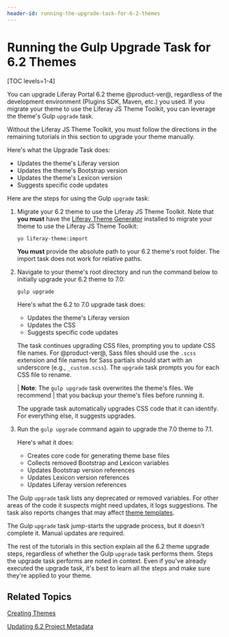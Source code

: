 ```yaml
---
header-id: running-the-upgrade-task-for-6-2-themes
---
```


# Running the Gulp Upgrade Task for 6.2 Themes

[TOC levels=1-4]

You can upgrade Liferay Portal 6.2 theme @product-ver@, regardless of the
development environment (Plugins SDK, Maven, etc.) you used. If you migrate your
theme to use the Liferay JS Theme Toolkit, you can leverage the theme's Gulp 
`upgrade` task. 

Without the Liferay JS Theme Toolkit, you must follow the directions in the 
remaining tutorials in this section to upgrade your theme manually. 

Here's what the Upgrade Task does:

- Updates the theme's Liferay version
- Updates the theme's Bootstrap version
- Updates the theme's Lexicon version
- Suggests specific code updates

Here are the steps for using the Gulp `upgrade` task:

1.  Migrate your 6.2 theme to use the Liferay JS Theme Toolkit. Note that 
    **you must** have the 
    [Liferay Theme Generator](/docs/7-1/tutorials/-/knowledge_base/t/creating-themes) 
    installed to migrate your theme to use the Liferay JS Theme Toolkit:

        yo liferay-theme:import

    **You must** provide the absolute path to your 6.2 theme's root folder. The 
    import task does not work for relative paths.

2.  Navigate to your theme's root directory and run the command below to 
    initially upgrade your 6.2 theme to 7.0:

        gulp upgrade

    Here's what the 6.2 to 7.0 upgrade task does:
 
    - Updates the theme's Liferay version
    - Updates the CSS
    - Suggests specific code updates

    The task continues upgrading CSS files, prompting you to update CSS file 
    names. For @product-ver@, Sass files should use the `.scss` extension and 
    file names for Sass partials should start with an underscore (e.g., 
    `_custom.scss`). The `upgrade` task prompts you for each CSS file to rename. 

    | **Note**: The `gulp upgrade` task overwrites the theme's files. We recommend
    | that you backup your theme's files before running it.

    The upgrade task automatically upgrades CSS code that it can identify. For 
    everything else, it suggests upgrades. 

3.  Run the `gulp upgrade` command again to upgrade the 7.0 theme to 7.1.

    Here's what it does:

    - Creates core code for generating theme base files
    - Collects removed Bootstrap and Lexicon variables
    - Updates Bootstrap version references
    - Updates Lexicon version references
    - Updates Liferay version references

The Gulp `upgrade` task lists any deprecated or removed variables. For other 
areas of the code it suspects might need updates, it logs suggestions. The task 
also reports changes that may affect 
[theme templates](/docs/7-1/tutorials/-/knowledge_base/t/updating-6-2-theme-templates). 

The Gulp `upgrade` task jump-starts the upgrade process, but it doesn't complete 
it. Manual updates are required. 

The rest of the tutorials in this section explain all the 6.2 theme upgrade 
steps, regardless of whether the Gulp `upgrade` task performs them. Steps the 
upgrade task performs are noted in context. Even if you've already executed the 
upgrade task, it's best to learn all the steps and make sure they're applied to 
your theme. 

## Related Topics

[Creating Themes](/docs/7-1/tutorials/-/knowledge_base/t/creating-themes)

[Updating 6.2 Project Metadata](/docs/7-1/tutorials/-/knowledge_base/t/updating-6-2-project-metadata)

